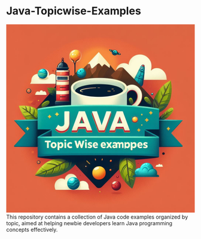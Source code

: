 # Java-Topicwise-Examples
<img src="Java Banner github.jpeg">
This repository contains a collection of Java code examples organized by topic, aimed at helping newbie developers learn Java programming concepts effectively.
